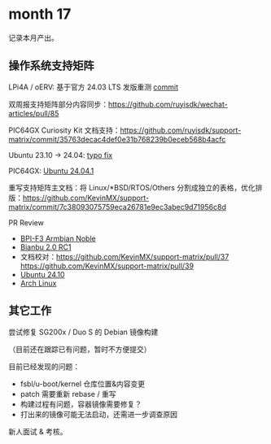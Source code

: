 # month 17

记录本月产出。

## 操作系统支持矩阵

LPi4A / oERV: 基于官方 24.03 LTS 发版重测 [commit](https://github.com/ruyisdk/support-matrix/commit/1eb84b58709a6d2e6181651c46f8102bc43f7db6)

双周报支持矩阵部分内容同步：https://github.com/ruyisdk/wechat-articles/pull/85

PIC64GX Curiosity Kit 文档支持：https://github.com/ruyisdk/support-matrix/commit/35763decac4def0e31b768239b0eceb568b4acfc

Ubuntu 23.10 -> 24.04: [typo fix](https://github.com/KevinMX/support-matrix/commit/ba221296e602d70a18b8815ace501b8622860eea)

PIC64GX: [Ubuntu 24.04.1](https://github.com/KevinMX/support-matrix/commit/ce29167ca0cdc0b423852561c666748ede001a32)

重写支持矩阵主文档：将 Linux/*BSD/RTOS/Others 分割成独立的表格，优化排版：https://github.com/KevinMX/support-matrix/commit/7c38093075759eca26781e9ec3abec9d71956c8d

PR Review
- [BPI-F3 Armbian Noble](https://github.com/KevinMX/support-matrix/pull/35)
- [Bianbu 2.0 RC1](https://github.com/ruyisdk/support-matrix/pull/38)
- 文档校对：https://github.com/KevinMX/support-matrix/pull/37 https://github.com/KevinMX/support-matrix/pull/39
- [Ubuntu 24.10](https://github.com/KevinMX/support-matrix/pull/38)
- [Arch Linux](https://github.com/KevinMX/support-matrix/pull/40)

## 其它工作

尝试修复 SG200x / Duo S 的 Debian 镜像构建

（目前还在跟踪已有问题，暂时不方便提交）

目前已经发现的问题：

- fsbl/u-boot/kernel 仓库位置&内容变更
- patch 需要重新 rebase / 重写
- 构建过程有问题，容器镜像需要修复？
- 打出来的镜像可能无法启动，还需进一步调查原因

新人面试 & 考核。

